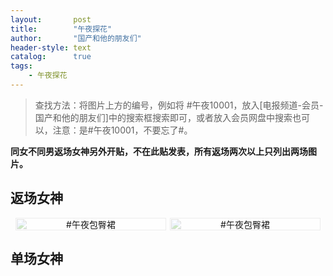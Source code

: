 ```yaml
---
layout:       post
title:        "午夜探花"
author:       "国产和他的朋友们"
header-style: text
catalog:      true
tags:
    - 午夜探花
---
```


> 查找方法：将图片上方的编号，例如将 #午夜10001，放入[电报频道-会员-国产和他的朋友们]中的搜索框搜索即可，或者放入会员网盘中搜索也可以，注意：是#午夜10001，不要忘了#。

**同女不同男返场女神另外开贴，不在此贴发表，所有返场两次以上只列出两场图片。**

## 返场女神

<div style="display: flex; justify-content: center;">
    <div style="position: relative; width: 48%; margin-right: 1%;">
        <img src="https://tanhuawanrenmigroup.top/wuyetanhua/wuyetanhua20001.jpg" style="width: 100%;"/>
        <div style="position: absolute; top: 0; left: 0; width: 100%; text-align: center; background-color: rgba(255, 255, 255, 0.7); font-size: 14px;">
            #午夜包臀裙
        </div>
    </div>
    <div style="position: relative; width: 48%;">
        <img src="https://tanhuawanrenmigroup.top/wuyetanhua/wuyetanhua20002.jpg" style="width: 100%;"/>
        <div style="position: absolute; top: 0; left: 0; width: 100%; text-align: center; background-color: rgba(255, 255, 255, 0.7); font-size: 14px;">
            #午夜包臀裙
        </div>
    </div>
</div>



## 单场女神




